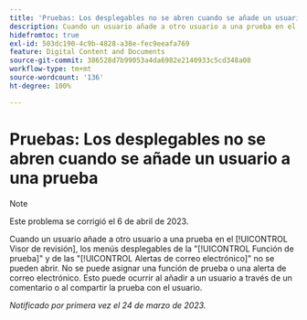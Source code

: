 ```yaml
---
title: 'Pruebas: Los desplegables no se abren cuando se añade un usuario a una prueba'
description: Cuando un usuario añade a otro usuario a una prueba en el visor de revisión, no se pueden abrir los desplegables de Función de prueba y de Alertas de correo electrónico. No se puede asignar una función de prueba o una alerta de correo electrónico. Esto puede ocurrir al añadir a un usuario a través de un comentario o al compartir la prueba con el usuario.
hidefromtoc: true
exl-id: 503dc190-4c9b-4828-a38e-fec9eeafa769
feature: Digital Content and Documents
source-git-commit: 386528d7b99053a4da6982e2140933c5cd348a08
workflow-type: tm+mt
source-wordcount: '136'
ht-degree: 100%

---
```


# Pruebas: Los desplegables no se abren cuando se añade un usuario a una prueba

>[!NOTE]
>
>Este problema se corrigió el 6 de abril de 2023.

<!--This article is on WF and WFP TOCs-->

Cuando un usuario añade a otro usuario a una prueba en el [!UICONTROL Visor de revisión], los menús desplegables de la &quot;[!UICONTROL Función de prueba]&quot; y de las &quot;[!UICONTROL Alertas de correo electrónico]&quot; no se pueden abrir. No se puede asignar una función de prueba o una alerta de correo electrónico. Esto puede ocurrir al añadir a un usuario a través de un comentario o al compartir la prueba con el usuario.

_Notificado por primera vez el 24 de marzo de 2023._
